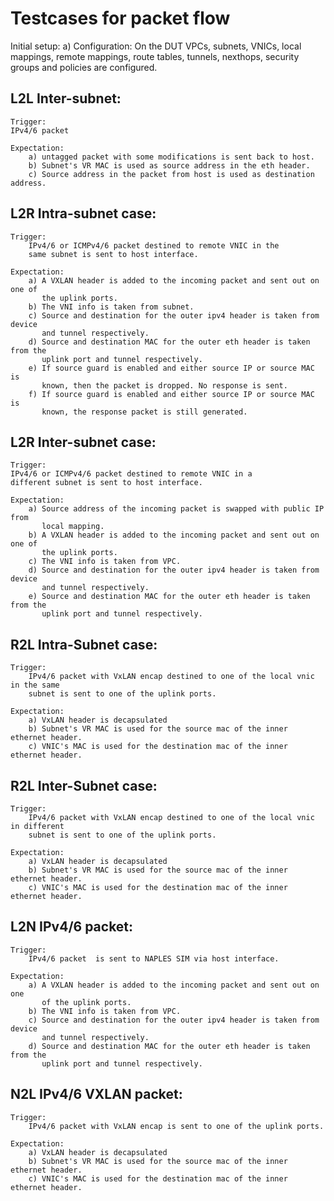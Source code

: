 # Testcases for packet flow

Initial setup:
    a) Configuration:
            On the DUT VPCs, subnets, VNICs, local mappings, remote mappings,
            route tables, tunnels, nexthops, security groups and policies are
            configured.

## L2L Inter-subnet:
    Trigger:
    IPv4/6 packet

    Expectation:
        a) untagged packet with some modifications is sent back to host.
        b) Subnet's VR MAC is used as source address in the eth header.
        c) Source address in the packet from host is used as destination address.

## L2R Intra-subnet case:
    Trigger:
        IPv4/6 or ICMPv4/6 packet destined to remote VNIC in the
        same subnet is sent to host interface.

    Expectation:
        a) A VXLAN header is added to the incoming packet and sent out on one of
           the uplink ports.
        b) The VNI info is taken from subnet.
        c) Source and destination for the outer ipv4 header is taken from device
           and tunnel respectively.
        d) Source and destination MAC for the outer eth header is taken from the
           uplink port and tunnel respectively.
        e) If source guard is enabled and either source IP or source MAC is
           known, then the packet is dropped. No response is sent.
        f) If source guard is enabled and either source IP or source MAC is
           known, the response packet is still generated.

## L2R Inter-subnet case:
    Trigger:
    IPv4/6 or ICMPv4/6 packet destined to remote VNIC in a
    different subnet is sent to host interface.

    Expectation:
        a) Source address of the incoming packet is swapped with public IP from
           local mapping.
        b) A VXLAN header is added to the incoming packet and sent out on one of
           the uplink ports.
        c) The VNI info is taken from VPC.
        d) Source and destination for the outer ipv4 header is taken from device
           and tunnel respectively.
        e) Source and destination MAC for the outer eth header is taken from the
           uplink port and tunnel respectively.

## R2L Intra-Subnet case:
    Trigger:
        IPv4/6 packet with VxLAN encap destined to one of the local vnic in the same
        subnet is sent to one of the uplink ports.

    Expectation:
        a) VxLAN header is decapsulated
        b) Subnet's VR MAC is used for the source mac of the inner ethernet header.
        c) VNIC's MAC is used for the destination mac of the inner ethernet header.

## R2L Inter-Subnet case:
    Trigger:
        IPv4/6 packet with VxLAN encap destined to one of the local vnic in different
        subnet is sent to one of the uplink ports.

    Expectation:
        a) VxLAN header is decapsulated
        b) Subnet's VR MAC is used for the source mac of the inner ethernet header.
        c) VNIC's MAC is used for the destination mac of the inner ethernet header.

## L2N IPv4/6 packet:
    Trigger:
        IPv4/6 packet  is sent to NAPLES SIM via host interface.

    Expectation:
        a) A VXLAN header is added to the incoming packet and sent out on one
           of the uplink ports.
        b) The VNI info is taken from VPC.
        c) Source and destination for the outer ipv4 header is taken from device
           and tunnel respectively.
        d) Source and destination MAC for the outer eth header is taken from the
           uplink port and tunnel respectively.

## N2L IPv4/6 VXLAN packet:
    Trigger:
        IPv4/6 packet with VxLAN encap is sent to one of the uplink ports.

    Expectation:
        a) VxLAN header is decapsulated
        b) Subnet's VR MAC is used for the source mac of the inner ethernet header.
        c) VNIC's MAC is used for the destination mac of the inner ethernet header.


